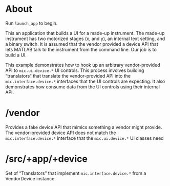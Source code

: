 # About

Run `launch_app` to begin.

This an application that builds a UI for a made-up instrument.  The made-up instrument has two motorized stages (x, and y), an internal text setting, and a binary switch.  It is assumed that the vendor provided a device API that lets MATLAB talk to the instrument from the command line.  Our job is to build a UI.  

This example demonstrates how to hook up an arbitrary vendor-provided API to `mic.ui.device.*` UI controls.  This process involves building “translators“ that translate the vendor-provided API into the `mic.interface.device.*` interfaces that the UI controls are expecting.  It also demonstrates how consume data from the UI controls using their internal API. 

# /vendor

Provides a fake device API that mimics something a vendor might provide.  The vendor-provided device API does not match the `mic.interface.device.*` interface that the `mic.ui.device.*` UI classes need

# /src/+app/+device

Set of “Translators” that implement `mic.interface.device.*` from a VendorDevice instance